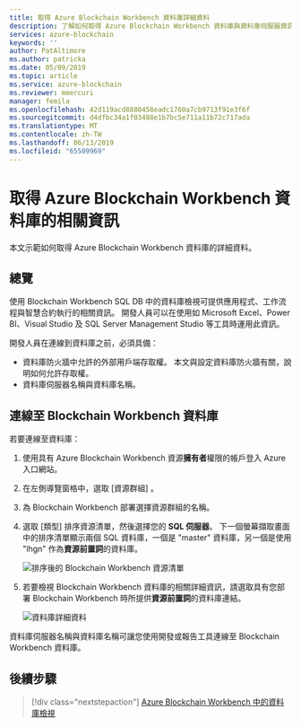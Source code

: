 ```yaml
---
title: 取得 Azure Blockchain Workbench 資料庫詳細資料
description: 了解如何取得 Azure Blockchain Workbench 資料庫與資料庫伺服器資訊。
services: azure-blockchain
keywords: ''
author: PatAltimore
ms.author: patricka
ms.date: 05/09/2019
ms.topic: article
ms.service: azure-blockchain
ms.reviewer: mmercuri
manager: femila
ms.openlocfilehash: 42d119acd8880458eadc1760a7cb9713f91e3f6f
ms.sourcegitcommit: d4dfbc34a1f03488e1b7bc5e711a11b72c717ada
ms.translationtype: MT
ms.contentlocale: zh-TW
ms.lasthandoff: 06/13/2019
ms.locfileid: "65509969"
---
```

# <a name="get-information-about-your-azure-blockchain-workbench-database"></a>取得 Azure Blockchain Workbench 資料庫的相關資訊

本文示範如何取得 Azure Blockchain Workbench 資料庫的詳細資料。

## <a name="overview"></a>總覽

使用 Blockchain Workbench SQL DB 中的資料庫檢視可提供應用程式、工作流程與智慧合約執行的相關資訊。 開發人員可以在使用如 Microsoft Excel、Power BI、Visual Studio 及 SQL Server Management Studio 等工具時運用此資訊。

開發人員在連線到資料庫之前，必須具備：

* 資料庫防火牆中允許的外部用戶端存取權。 本文與設定資料庫防火牆有關，說明如何允許存取權。
* 資料庫伺服器名稱與資料庫名稱。

## <a name="connect-to-the-blockchain-workbench-database"></a>連線至 Blockchain Workbench 資料庫

若要連線至資料庫：

1. 使用具有 Azure Blockchain Workbench 資源**擁有者**權限的帳戶登入 Azure 入口網站。
2. 在左側導覽窗格中，選取 [資源群組]  。
3. 為 Blockchain Workbench 部署選擇資源群組的名稱。
4. 選取 [類型]  排序資源清單，然後選擇您的 **SQL 伺服器**。 下一個螢幕擷取畫面中的排序清單顯示兩個 SQL 資料庫，一個是 "master" 資料庫，另一個是使用 "lhgn" 作為**資源前置詞**的資料庫。

   ![排序後的 Blockchain Workbench 資源清單](./media/getdb-details/sorted-workbench-resource-list.png)

5. 若要檢視 Blockchain Workbench 資料庫的相關詳細資訊，請選取具有您部署 Blockchain Workbench 時所提供**資源前置詞**的資料庫連結。

   ![資料庫詳細資料](./media/getdb-details/workbench-db-details.png)

資料庫伺服器名稱與資料庫名稱可讓您使用開發或報告工具連線至 Blockchain Workbench 資料庫。

## <a name="next-steps"></a>後續步驟

> [!div class="nextstepaction"]
> [Azure Blockchain Workbench 中的資料庫檢視](database-views.md)